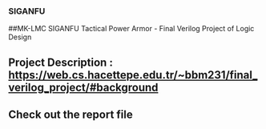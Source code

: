 ### SIGANFU
##MK-LMC SIGANFU Tactical Power Armor - Final Verilog Project of Logic Design
## Project Description :  https://web.cs.hacettepe.edu.tr/~bbm231/final_verilog_project/#background
## Check out the report file
